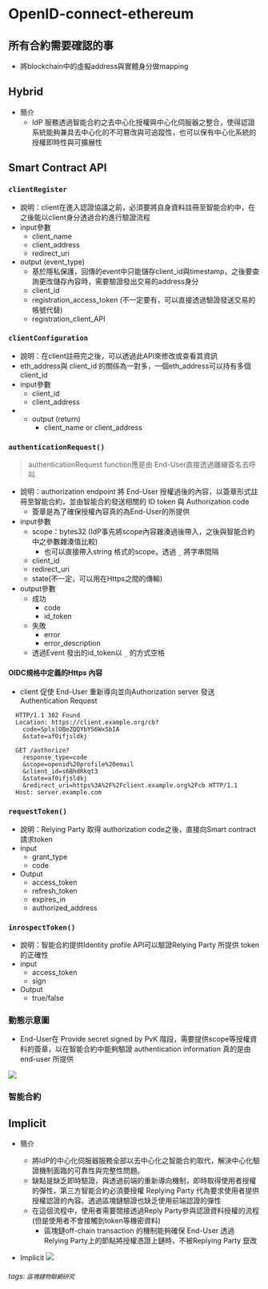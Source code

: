 # OpenID-connect-ethereum

## 所有合約需要確認的事
* 將blockchain中的虛擬address與實體身分做mapping

## Hybrid
* 簡介
    * IdP 服務透過智能合約之去中心化授權與中心化伺服器之整合，使得認證系統能夠兼具去中心化的不可篡改與可追蹤性，也可以保有中心化系統的授權即時性與可擴展性
    
## Smart Contract API

### `clientRegister`
* 說明：client在進入認證協議之前，必須要將自身資料註冊至智能合約中，在之後能以client身分透過合約進行驗證流程
* input參數
    * client_name
    * client_address
    * redirect_uri
* output (event_type)
    * 基於隱私保護，回傳的event中只能儲存client_id與timestamp，之後要查詢更改儲存內容時，需要驗證發出交易的address身分
    * client_id
    * registration_access_token (不一定要有，可以直接透過驗證發送交易的帳號代替)
    * registration_client_API

### `clientConfiguration`
* 說明：在client註冊完之後，可以透過此API來修改或查看其資訊
* eth_address與 client_id 的關係為一對多，一個eth_address可以持有多個 client_id
* input參數
    * client_id
    * client_address
* * output (return)
    * client_name or client_address


###  `authenticationRequest()`
> authenticationRequest function應是由 End-User直接透過離線簽名去呼叫
* 說明：authorization endpoint 將 End-User 授權過後的內容，以簽章形式註冊至智能合約，並由智能合約發送相關的 ID token 與 Authorization code
    * 簽章是為了確保授權內容真的為End-User的所提供
* input參數
    * scope：bytes32 (IdP事先將scope內容雜湊過後帶入，之後與智能合約中之參數雜湊值比較)
        * 也可以直接帶入string 格式的scope，透過 `_` 將字串間隔
    * client_id
    * redirect_uri
    * state(不一定，可以用在Https之間的傳輸)
* output參數
    * 成功
        * code 
        * id_token
    * 失敗
        * error
        * error_description
    * 透過Event 發出的id_token以 `_` 的方式空格

#### OIDC規格中定義的Https 內容

* client 促使 End-User 重新導向並向Authorization server 發送Authentication Request
```
  HTTP/1.1 302 Found
  Location: https://client.example.org/cb?
    code=SplxlOBeZQQYbYS6WxSbIA
    &state=af0ifjsldkj
```

```
  GET /authorize?
    response_type=code
    &scope=openid%20profile%20email
    &client_id=s6BhdRkqt3
    &state=af0ifjsldkj
    &redirect_uri=https%3A%2F%2Fclient.example.org%2Fcb HTTP/1.1
  Host: server.example.com
```
### `requestToken()`
* 說明：Relying Party 取得 authorization code之後，直接向Smart contract請求token
* input
    *  grant_type
    *  code
* Output
    * access_token
    * refresh_token
    * expires_in
    * authorized_address


### `inrospectToken()`
* 說明：智能合約提供Identity profile API可以驗證Relying Party 所提供 token的正確性
* input
    *  access_token
    *  sign
* Output
    * true/false 


### 動態示意圖
* End-User在 Provide secret signed by PvK 階段，需要提供scope等授權資料的簽章，以在智能合約中能夠驗證 authentication information 真的是由end-user 所提供

![](https://i.imgur.com/8wHapP8.png)


### 智能合約

## Implicit
* 簡介
    * 將IdP的中心化伺服器服務全部以去中心化之智能合約取代，解決中心化驗證機制面臨的可靠性與完整性問題。
    * 缺點是缺乏即時驗證，與透過前端的重新導向機制，即時取得使用者授權的彈性，第三方智能合約必須要授權 Replying Party 代為要求使用者提供授權認證的內容。透過區塊鏈驗證也缺乏使用前端認證的彈性
    * 在這個流程中，使用者需要間接透過Reply Party參與認證資料授權的流程 (但是使用者不會接觸到token等機密資料)
        * 區塊鏈off-chain transaction 的機制能夠確保 End-User 透過 Relying Party上的節點將授權憑證上鏈時，不被Replying Party 竄改
        


* Implicit
![](https://i.imgur.com/uXX7IyZ.png)

###### tags: `區塊鏈物聯網研究`